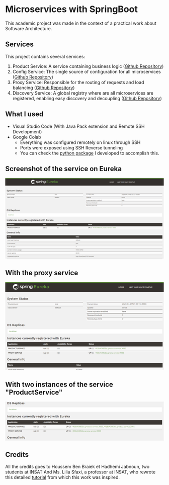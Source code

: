 # Microservices with SpringBoot
This academic project was made in the context of a practical work about Software Architecture.

## Services
This project contains several services:
1. Product Service: A service containing business logic ([Github Repository](https://github.com/Educational-practice/SpringBoot-microservices))
2. Config Service: The single source of configuration for all microservices ([Github Repository](https://github.com/Educational-practice/Springboot-microservices-config))
3. Proxy Service: Responsible for the routing of requests and load balancing ([Github Repository](https://github.com/Educational-practice/Springboot-microservices-proxy))
4. Discovery Service: A global registry where are all microservices are registered, enabling easy discovery and decoupling ([Github Repository](https://github.com/Educational-practice/SpringBoot-microservices-discovery))

## What I used
- Visual Studio Code (With Java Pack extension and Remote SSH Development)
- Google Colab 
  - Everything was configured remotely on linux through SSH
  - Ports were exposed using SSH Reverse tunneling
  - You can check the [python package](https://pypi.org/project/colab-ssh/) I developed to accomplish this.

## Screenshot of the service on Eureka
![Screenshot](docs/screenshot.png)

## With the proxy service
![Screenshot](docs/screenshot2.png)

## With two instances of the service "ProductService"
![Screenshot](docs/screenshot3.png)

## Credits
All the credits goes to Houssem Ben Braiek et Hadhemi Jabnoun, two students at INSAT And Ms. Lilia Sfaxi, a professor at INSAT, who rewrote this detailed [tutorial](https://insatunisia.github.io/TP-eServices/tp4/) from which this work was inspired.
